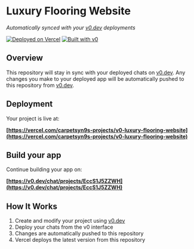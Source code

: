 # Luxury Flooring Website

*Automatically synced with your [v0.dev](https://v0.dev) deployments*

[![Deployed on Vercel](https://img.shields.io/badge/Deployed%20on-Vercel-black?style=for-the-badge&logo=vercel)](https://vercel.com/carpetsyn9s-projects/v0-luxury-flooring-website)
[![Built with v0](https://img.shields.io/badge/Built%20with-v0.dev-black?style=for-the-badge)](https://v0.dev/chat/projects/EccS1J5ZZWH)

## Overview

This repository will stay in sync with your deployed chats on [v0.dev](https://v0.dev).
Any changes you make to your deployed app will be automatically pushed to this repository from [v0.dev](https://v0.dev).

## Deployment

Your project is live at:

**[https://vercel.com/carpetsyn9s-projects/v0-luxury-flooring-website](https://vercel.com/carpetsyn9s-projects/v0-luxury-flooring-website)**

## Build your app

Continue building your app on:

**[https://v0.dev/chat/projects/EccS1J5ZZWH](https://v0.dev/chat/projects/EccS1J5ZZWH)**

## How It Works

1. Create and modify your project using [v0.dev](https://v0.dev)
2. Deploy your chats from the v0 interface
3. Changes are automatically pushed to this repository
4. Vercel deploys the latest version from this repository
